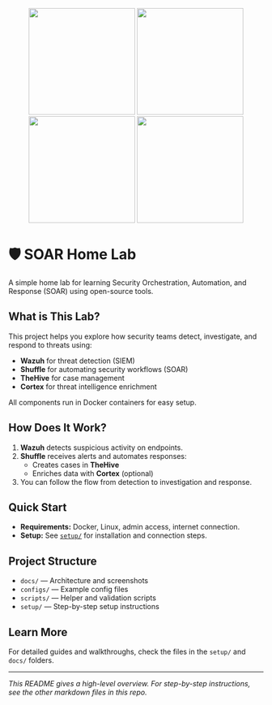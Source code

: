 <p align="center">
  <img src="https://github.com/user-attachments/assets/fc2e7ff3-25ab-4574-94b5-a5bb0ffd994e" width="210"/>
  <img src="https://github.com/user-attachments/assets/80479fda-fe42-438d-bec4-6e064e21cb65" width="210"/>
  <img src="https://github.com/user-attachments/assets/be0dbf87-7f35-48dd-9f1b-5656a1cc2610" width="210"/>
  <img src="https://github.com/user-attachments/assets/866f85d6-cd30-4283-9f58-f34aee315ede" width="210"/>
</p>

# 🛡️ SOAR Home Lab

A simple home lab for learning Security Orchestration, Automation, and Response (SOAR) using open-source tools.

## What is This Lab?

This project helps you explore how security teams detect, investigate, and respond to threats using:

- **Wazuh** for threat detection (SIEM)
- **Shuffle** for automating security workflows (SOAR)
- **TheHive** for case management
- **Cortex** for threat intelligence enrichment

All components run in Docker containers for easy setup.

## How Does It Work?

1. **Wazuh** detects suspicious activity on endpoints.
2. **Shuffle** receives alerts and automates responses:
    - Creates cases in **TheHive**
    - Enriches data with **Cortex** (optional)
3. You can follow the flow from detection to investigation and response.

## Quick Start

- **Requirements:** Docker, Linux, admin access, internet connection.
- **Setup:** See [`setup/`](setup/) for installation and connection steps.

## Project Structure

- `docs/` — Architecture and screenshots
- `configs/` — Example config files
- `scripts/` — Helper and validation scripts
- `setup/` — Step-by-step setup instructions

## Learn More

For detailed guides and walkthroughs, check the files in the `setup/` and `docs/` folders.

---

*This README gives a high-level overview. For step-by-step instructions, see the other markdown files in this repo.*
